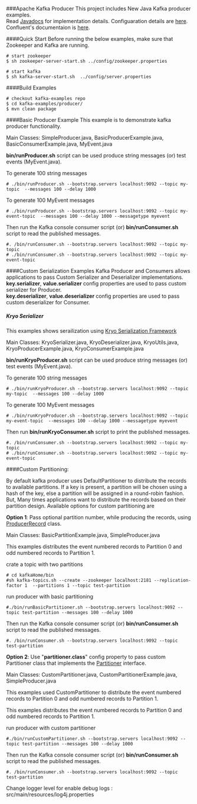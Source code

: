 ###Apache Kafka Producer
This project includes New Java Kafka producer examples.  
Read [Javadocs](https://kafka.apache.org/090/javadoc/index.html?org/apache/kafka/clients/producer/KafkaProducer.html) for implementation details. Configuaration details are [here](http://kafka.apache.org/documentation.html#producerconfigs). Confluent's documentaion is 
[here](http://docs.confluent.io/2.0.1/clients/producer.html).

####Quick Start
Before running the below examples, make sure that Zookeeper and Kafka are running.

```shell
# start zookeeper
$ sh zookeeper-server-start.sh ../config/zookeeper.properties

# start kafka
$ sh kafka-server-start.sh  ../config/server.properties
```
####Build Examples

```shell
# checkout kafka-examples repo
$ cd kafka-examples/producer/
$ mvn clean package
```

####Basic Producer Example
This example is to demonstrate kafka producer functionality.

Main Classes: SimpleProducer.java, BasicProducerExample.java, BasicConsumerExample.java, MyEvent.java                       

 **bin/runProducer.sh** script can be used produce string messages (or) test events (MyEvent.java). 
 
 To generate 100 string messages

 ```shell
 # ./bin/runProducer.sh --bootstrap.servers localhost:9092 --topic my-topic  --messages 100 --delay 1000 
 ```

 To generate 100 MyEvent messages

```shell
# ./bin/runProducer.sh --bootstrap.servers localhost:9092 --topic my-event-topic  --messages 100 --delay 1000 --messagetype myevent
```

Then run the Kafka console consumer script (or) **bin/runConsumer.sh** script to read the published messages.

```shell
#. /bin/runConsumer.sh --bootstrap.servers localhost:9092 --topic my-topic
# ./bin/runConsumer.sh --bootstrap.servers localhost:9092 --topic my-event-topic
```

####Custom Serialization Examples
Kafka Producer and Consumers allows applications to pass Custom Serializer and Deserializer implementations.
**key.serializer**, **value.serializer** config properties are used to pass custom serializer for Producer.  
**key.deserializer**, **value.deserializer** config properties are used to pass custom deserializer for Consumer.

##### Kryo Serializer
This examples shows serailization using [Kryo Serialization Framework](https://github.com/EsotericSoftware/kryo)

Main Classes: KryoSerializer.java, KryoDeserializer.java, KryoUtils.java, KryoProducerExample.java, KryoConsumerExample.java

 **bin/runKryoProducer.sh** script can be used produce string messages (or) test events (MyEvent.java). 
 
 To generate 100 string messages

 ```shell
 # ./bin/runKryoProducer.sh --bootstrap.servers localhost:9092 --topic my-topic  --messages 100 --delay 1000 
 ```

 To generate 100 MyEvent messages

```shell
# ./bin/runKryoProducer.sh --bootstrap.servers localhost:9092 --topic my-event-topic  --messages 100 --delay 1000 --messagetype myevent
```

Then run **bin/runKryoConsumer.sh** script to print the published messages.

```shell
#. /bin/runConsumer.sh --bootstrap.servers localhost:9092 --topic my-topic
# ./bin/runConsumer.sh --bootstrap.servers localhost:9092 --topic my-event-topic
```
####Custom Partitioning: 

By default kafka producer uses DefaultPartitioner to distribute the records to available partitions.
If a key is present, a partition will be chosen using a hash of the key, else a partition will be
assigned in a round-robin fashion. But, Many times applications want to distribute the records
based on their partition design. Available options for custom partitioning are

**Option 1**: Pass optional partition number, while producing the records, using [ProducerRecord](https://kafka.apache.org/090/javadoc/org/apache/kafka/clients/producer/ProducerRecord.html) class.

Main Classes: BasicPartitionExample.java, SimpleProducer.java

This examples distributes the event numbered records to Partition 0 and odd numbered records to Partition 1.

crate a topic with two partitions

 ```shell
# cd kafkaHome/bin
#sh kafka-topics.sh --create --zookeeper localhost:2181 --replication-factor 1  --partitions 1 --topic test-partition
 ```

run producer with basic partitioning

 ```shell
#./bin/runBasicPartitioner.sh --bootstrap.servers localhost:9092 --topic test-partition --messages 100 --delay 1000 
 ```

Then run the Kafka console consumer script (or) **bin/runConsumer.sh** script to read the published messages.

```shell
#. /bin/runConsumer.sh --bootstrap.servers localhost:9092 --topic test-partition

```


**Option 2**: Use "**partitioner.class**" config property to pass custom Partitioner class that implements the [Partitioner](https://kafka.apache.org/090/javadoc/org/apache/kafka/clients/producer/Partitioner.html) interface.

Main Classes: CustomPartitioner.java, CustomPartitionerExample.java, SimpleProducer.java

This examples used CustomPartitioner to distribute the event numbered records to Partition 0 and odd numbered records to Partition 1.

This examples distributes the event numbered records to Partition 0 and odd numbered records to Partition 1.

run producer with custom partitioner

```shell
#./bin/runCustomPartitioner.sh --bootstrap.servers localhost:9092 --topic test-partition --messages 100 --delay 1000 
```

Then run the Kafka console consumer script (or) **bin/runConsumer.sh** script to read the published messages.

```shell
#. /bin/runConsumer.sh --bootstrap.servers localhost:9092 --topic test-partition
```

Change logger level for enable debug logs : src/main/resources/log4j.properties



